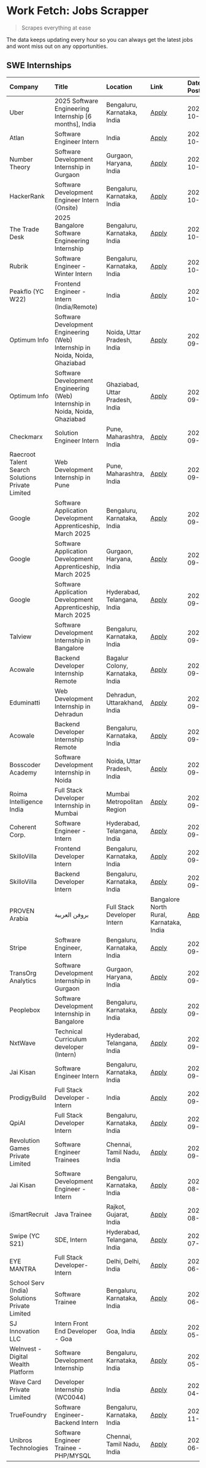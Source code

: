 # Work Fetch: Jobs Scrapper
> Scrapes everything at ease

The data keeps updating every hour so you can always get the latest jobs and wont miss out on any opportunities.

## SWE Internships
<!--START_SECTION:workfetch-->
| Company                                          | Title                                                                        | Location                                | Link                                                                                                                                                                                                                                                                            | Date Posted   |
|:-------------------------------------------------|:-----------------------------------------------------------------------------|:----------------------------------------|:--------------------------------------------------------------------------------------------------------------------------------------------------------------------------------------------------------------------------------------------------------------------------------|:--------------|
| Uber                                             | 2025 Software Engineering Internship [6 months], India                       | Bengaluru, Karnataka, India             | [Apply](https://in.linkedin.com/jobs/view/2025-software-engineering-internship-6-months-india-at-uber-4043151908?position=19&pageNum=0&refId=q4lYbdXAYQuI%2BGncpO9TYg%3D%3D&trackingId=gu%2FUGIbo9SMDFQZWLeHTFQ%3D%3D)                                                          | 2024-10-04    |
| Atlan                                            | Software Engineer Intern                                                     | India                                   | [Apply](https://in.linkedin.com/jobs/view/software-engineer-intern-at-atlan-4040478822?position=52&pageNum=0&refId=q4lYbdXAYQuI%2BGncpO9TYg%3D%3D&trackingId=Fhnpz0bnGK3qQC8tDmly0w%3D%3D)                                                                                      | 2024-10-04    |
| Number Theory                                    | Software Development Internship in Gurgaon                                   | Gurgaon, Haryana, India                 | [Apply](https://in.linkedin.com/jobs/view/software-development-internship-in-gurgaon-at-number-theory-4042414715?position=54&pageNum=0&refId=q4lYbdXAYQuI%2BGncpO9TYg%3D%3D&trackingId=jPksTtUPzA2f9Zw3SgWE%2FA%3D%3D)                                                          | 2024-10-04    |
| HackerRank                                       | Software Development Engineer Intern (Onsite)                                | Bengaluru, Karnataka, India             | [Apply](https://in.linkedin.com/jobs/view/software-development-engineer-intern-onsite-at-hackerrank-4040131804?position=28&pageNum=0&refId=q4lYbdXAYQuI%2BGncpO9TYg%3D%3D&trackingId=RvNjSXw5N%2FN6rwEkH3H6%2FQ%3D%3D)                                                          | 2024-10-03    |
| The Trade Desk                                   | 2025 Bangalore Software Engineering Internship                               | Bengaluru, Karnataka, India             | [Apply](https://in.linkedin.com/jobs/view/2025-bangalore-software-engineering-internship-at-the-trade-desk-3987456531?position=14&pageNum=0&refId=q4lYbdXAYQuI%2BGncpO9TYg%3D%3D&trackingId=Pfg2r0RSgqwExUmTqXAuzg%3D%3D)                                                       | 2024-10-02    |
| Rubrik                                           | Software Engineer - Winter Intern                                            | Bengaluru, Karnataka, India             | [Apply](https://in.linkedin.com/jobs/view/software-engineer-winter-intern-at-rubrik-4006567784?position=18&pageNum=0&refId=q4lYbdXAYQuI%2BGncpO9TYg%3D%3D&trackingId=COHWxjDQtklQhgNjSydSHQ%3D%3D)                                                                              | 2024-10-02    |
| Peakflo (YC W22)                                 | Frontend Engineer - Intern (India/Remote)                                    | India                                   | [Apply](https://in.linkedin.com/jobs/view/frontend-engineer-intern-india-remote-at-peakflo-yc-w22-4037729755?position=15&pageNum=0&refId=q4lYbdXAYQuI%2BGncpO9TYg%3D%3D&trackingId=EyuZ%2BF2CPQ%2FtoVmaGNpOHw%3D%3D)                                                            | 2024-10-01    |
| Optimum Info                                     | Software Development Engineering (Web) Internship in Noida, Noida, Ghaziabad | Noida, Uttar Pradesh, India             | [Apply](https://in.linkedin.com/jobs/view/software-development-engineering-web-internship-in-noida-noida-ghaziabad-at-optimum-info-4037042231?position=7&pageNum=0&refId=q4lYbdXAYQuI%2BGncpO9TYg%3D%3D&trackingId=TndA7j0bN2oVRVpjoWpXLQ%3D%3D)                                | 2024-09-27    |
| Optimum Info                                     | Software Development Engineering (Web) Internship in Noida, Noida, Ghaziabad | Ghaziabad, Uttar Pradesh, India         | [Apply](https://in.linkedin.com/jobs/view/software-development-engineering-web-internship-in-noida-noida-ghaziabad-at-optimum-info-4037041629?position=8&pageNum=0&refId=q4lYbdXAYQuI%2BGncpO9TYg%3D%3D&trackingId=0sw1vzWvzDip9zH1qTh3yQ%3D%3D)                                | 2024-09-27    |
| Checkmarx                                        | Solution Engineer Intern                                                     | Pune, Maharashtra, India                | [Apply](https://in.linkedin.com/jobs/view/solution-engineer-intern-at-checkmarx-4036405936?position=59&pageNum=0&refId=q4lYbdXAYQuI%2BGncpO9TYg%3D%3D&trackingId=sNQ8PlbFG1PEbrnySj3Unw%3D%3D)                                                                                  | 2024-09-27    |
| Raecroot Talent Search Solutions Private Limited | Web Development Internship in Pune                                           | Pune, Maharashtra, India                | [Apply](https://in.linkedin.com/jobs/view/web-development-internship-in-pune-at-raecroot-talent-search-solutions-private-limited-4034584677?position=46&pageNum=0&refId=q4lYbdXAYQuI%2BGncpO9TYg%3D%3D&trackingId=3ZOq18JJABJMFJEZxjeBtg%3D%3D)                                 | 2024-09-26    |
| Google                                           | Software Application Development Apprenticeship, March 2025                  | Bengaluru, Karnataka, India             | [Apply](https://in.linkedin.com/jobs/view/software-application-development-apprenticeship-march-2025-at-google-4032957527?position=2&pageNum=0&refId=q4lYbdXAYQuI%2BGncpO9TYg%3D%3D&trackingId=OfEnYhhEuN9NvOvnFsXdSg%3D%3D)                                                    | 2024-09-24    |
| Google                                           | Software Application Development Apprenticeship, March 2025                  | Gurgaon, Haryana, India                 | [Apply](https://in.linkedin.com/jobs/view/software-application-development-apprenticeship-march-2025-at-google-4032958554?position=3&pageNum=0&refId=q4lYbdXAYQuI%2BGncpO9TYg%3D%3D&trackingId=OPf0xCvJ5bnN%2FW7ICTM5%2BQ%3D%3D)                                                | 2024-09-24    |
| Google                                           | Software Application Development Apprenticeship, March 2025                  | Hyderabad, Telangana, India             | [Apply](https://in.linkedin.com/jobs/view/software-application-development-apprenticeship-march-2025-at-google-4032957528?position=4&pageNum=0&refId=q4lYbdXAYQuI%2BGncpO9TYg%3D%3D&trackingId=%2BUAYDkSjmuMJSmj5yF1%2BHw%3D%3D)                                                | 2024-09-24    |
| Talview                                          | Software Development Internship in Bangalore                                 | Bengaluru, Karnataka, India             | [Apply](https://in.linkedin.com/jobs/view/software-development-internship-in-bangalore-at-talview-4033703077?position=11&pageNum=0&refId=q4lYbdXAYQuI%2BGncpO9TYg%3D%3D&trackingId=VMXcdjrvN7fDosA55ZpkNg%3D%3D)                                                                | 2024-09-23    |
| Acowale                                          | Backend Developer Internship Remote                                          | Bagalur Colony, Karnataka, India        | [Apply](https://in.linkedin.com/jobs/view/backend-developer-internship-remote-at-acowale-4030088707?position=17&pageNum=0&refId=q4lYbdXAYQuI%2BGncpO9TYg%3D%3D&trackingId=Yso968YQIYC%2FcaV5UCq2aQ%3D%3D)                                                                       | 2024-09-21    |
| Eduminatti                                       | Web Development Internship in Dehradun                                       | Dehradun, Uttarakhand, India            | [Apply](https://in.linkedin.com/jobs/view/web-development-internship-in-dehradun-at-eduminatti-4032105381?position=26&pageNum=0&refId=q4lYbdXAYQuI%2BGncpO9TYg%3D%3D&trackingId=kfDcSNVRPK%2Ba1qd93m8bNg%3D%3D)                                                                 | 2024-09-21    |
| Acowale                                          | Backend Developer Internship Remote                                          | Bengaluru, Karnataka, India             | [Apply](https://in.linkedin.com/jobs/view/backend-developer-internship-remote-at-acowale-4030975489?position=10&pageNum=0&refId=q4lYbdXAYQuI%2BGncpO9TYg%3D%3D&trackingId=nAoQP2evt7cfbrAlCoFGmw%3D%3D)                                                                         | 2024-09-20    |
| Bosscoder Academy                                | Software Development Internship in Noida                                     | Noida, Uttar Pradesh, India             | [Apply](https://in.linkedin.com/jobs/view/software-development-internship-in-noida-at-bosscoder-academy-4031161323?position=16&pageNum=0&refId=q4lYbdXAYQuI%2BGncpO9TYg%3D%3D&trackingId=KQSpfFvHFy%2BibS6B6f7Vvg%3D%3D)                                                        | 2024-09-20    |
| Roima Intelligence India                         | Full Stack Developer Internship in Mumbai                                    | Mumbai Metropolitan Region              | [Apply](https://in.linkedin.com/jobs/view/full-stack-developer-internship-in-mumbai-at-roima-intelligence-india-4031159544?position=48&pageNum=0&refId=q4lYbdXAYQuI%2BGncpO9TYg%3D%3D&trackingId=objBqmtifQILU3GlyPeJng%3D%3D)                                                  | 2024-09-20    |
| Coherent Corp.                                   | Software Engineer - Intern                                                   | Hyderabad, Telangana, India             | [Apply](https://in.linkedin.com/jobs/view/software-engineer-intern-at-coherent-corp-4029132427?position=21&pageNum=0&refId=q4lYbdXAYQuI%2BGncpO9TYg%3D%3D&trackingId=eC0gqK2L0ejb8rG4qf%2FEsw%3D%3D)                                                                            | 2024-09-18    |
| SkilloVilla                                      | Frontend Developer Intern                                                    | Bengaluru, Karnataka, India             | [Apply](https://in.linkedin.com/jobs/view/frontend-developer-intern-at-skillovilla-4025873510?position=9&pageNum=0&refId=q4lYbdXAYQuI%2BGncpO9TYg%3D%3D&trackingId=wWi7SmgUsz4sY%2FJlO8EPGQ%3D%3D)                                                                              | 2024-09-17    |
| SkilloVilla                                      | Backend Developer Intern                                                     | Bengaluru, Karnataka, India             | [Apply](https://in.linkedin.com/jobs/view/backend-developer-intern-at-skillovilla-4025860894?position=12&pageNum=0&refId=q4lYbdXAYQuI%2BGncpO9TYg%3D%3D&trackingId=6AaeRcK%2FGKHzLc8RcPuyQQ%3D%3D)                                                                              | 2024-09-17    |
| PROVEN Arabia | بروفن العربية                    | Full Stack Developer Intern                                                  | Bangalore North Rural, Karnataka, India | [Apply](https://in.linkedin.com/jobs/view/full-stack-developer-intern-at-proven-arabia-%D8%A8%D8%B1%D9%88%D9%81%D9%86-%D8%A7%D9%84%D8%B9%D8%B1%D8%A8%D9%8A%D8%A9-4028862862?position=60&pageNum=0&refId=q4lYbdXAYQuI%2BGncpO9TYg%3D%3D&trackingId=k1xdPousXVch95pJRE9biA%3D%3D) | 2024-09-17    |
| Stripe                                           | Software Engineer, Intern                                                    | Bengaluru, Karnataka, India             | [Apply](https://in.linkedin.com/jobs/view/software-engineer-intern-at-stripe-4008214242?position=5&pageNum=0&refId=q4lYbdXAYQuI%2BGncpO9TYg%3D%3D&trackingId=gDn%2FEBNbHn1rUDmGxYNCqA%3D%3D)                                                                                    | 2024-09-13    |
| TransOrg Analytics                               | Software Development Internship in Gurgaon                                   | Gurgaon, Haryana, India                 | [Apply](https://in.linkedin.com/jobs/view/software-development-internship-in-gurgaon-at-transorg-analytics-4024791052?position=53&pageNum=0&refId=q4lYbdXAYQuI%2BGncpO9TYg%3D%3D&trackingId=l%2BzPRzGhvc%2FkFg9QJOtKsw%3D%3D)                                                   | 2024-09-12    |
| Peoplebox                                        | Software Development Internship in Bangalore                                 | Bengaluru, Karnataka, India             | [Apply](https://in.linkedin.com/jobs/view/software-development-internship-in-bangalore-at-peoplebox-4022411601?position=13&pageNum=0&refId=q4lYbdXAYQuI%2BGncpO9TYg%3D%3D&trackingId=KnLxwWpz7gsYZKbZmW2iaw%3D%3D)                                                              | 2024-09-10    |
| NxtWave                                          | Technical Curriculum developer (Intern)                                      | Hyderabad, Telangana, India             | [Apply](https://in.linkedin.com/jobs/view/technical-curriculum-developer-intern-at-nxtwave-4020462207?position=35&pageNum=0&refId=q4lYbdXAYQuI%2BGncpO9TYg%3D%3D&trackingId=oJGVoqIIQvbKx2RKgoyXMQ%3D%3D)                                                                       | 2024-09-09    |
| Jai Kisan                                        | Software Engineer Intern                                                     | Bengaluru, Karnataka, India             | [Apply](https://in.linkedin.com/jobs/view/software-engineer-intern-at-jai-kisan-4024075360?position=36&pageNum=0&refId=q4lYbdXAYQuI%2BGncpO9TYg%3D%3D&trackingId=yHSoJ73eIjQHJIzteotsQA%3D%3D)                                                                                  | 2024-09-09    |
| ProdigyBuild                                     | Full Stack Developer - Intern                                                | India                                   | [Apply](https://in.linkedin.com/jobs/view/full-stack-developer-intern-at-prodigybuild-4019591942?position=45&pageNum=0&refId=q4lYbdXAYQuI%2BGncpO9TYg%3D%3D&trackingId=FwFxN%2BSSrOkn49raIo77UA%3D%3D)                                                                          | 2024-09-08    |
| QpiAI                                            | Full Stack Developer Intern                                                  | Bengaluru, Karnataka, India             | [Apply](https://in.linkedin.com/jobs/view/full-stack-developer-intern-at-qpiai-4017395346?position=30&pageNum=0&refId=q4lYbdXAYQuI%2BGncpO9TYg%3D%3D&trackingId=2KbFemhkjXKPnbYuHuGcng%3D%3D)                                                                                   | 2024-09-06    |
| Revolution Games Private Limited                 | Software Engineer Trainees                                                   | Chennai, Tamil Nadu, India              | [Apply](https://in.linkedin.com/jobs/view/software-engineer-trainees-at-revolution-games-private-limited-4015912927?position=29&pageNum=0&refId=q4lYbdXAYQuI%2BGncpO9TYg%3D%3D&trackingId=b%2F4n%2B0p4NJEedJL5suKd1Q%3D%3D)                                                     | 2024-09-02    |
| Jai Kisan                                        | Software Development Engineer - Intern                                       | Bengaluru, Karnataka, India             | [Apply](https://in.linkedin.com/jobs/view/software-development-engineer-intern-at-jai-kisan-4027288169?position=25&pageNum=0&refId=q4lYbdXAYQuI%2BGncpO9TYg%3D%3D&trackingId=LjWFuglFlV1WdPOWY2JNUg%3D%3D)                                                                      | 2024-08-22    |
| iSmartRecruit                                    | Java Trainee                                                                 | Rajkot, Gujarat, India                  | [Apply](https://in.linkedin.com/jobs/view/java-trainee-at-ismartrecruit-3992301825?position=31&pageNum=0&refId=q4lYbdXAYQuI%2BGncpO9TYg%3D%3D&trackingId=Eh37876zy3tzszLw4XxHIg%3D%3D)                                                                                          | 2024-08-06    |
| Swipe (YC S21)                                   | SDE, Intern                                                                  | Hyderabad, Telangana, India             | [Apply](https://in.linkedin.com/jobs/view/sde-intern-at-swipe-yc-s21-3980368092?position=38&pageNum=0&refId=q4lYbdXAYQuI%2BGncpO9TYg%3D%3D&trackingId=ucNYoDX9nnqLe3rrV9Sl5Q%3D%3D)                                                                                             | 2024-07-22    |
| EYE MANTRA                                       | Full Stack Developer- Intern                                                 | Delhi, Delhi, India                     | [Apply](https://in.linkedin.com/jobs/view/full-stack-developer-intern-at-eye-mantra-3960988037?position=44&pageNum=0&refId=q4lYbdXAYQuI%2BGncpO9TYg%3D%3D&trackingId=Xh%2BJY45CVNZNgbfCYj89jw%3D%3D)                                                                            | 2024-06-28    |
| School Serv (India) Solutions Private Limited    | Software Trainee                                                             | Bengaluru, Karnataka, India             | [Apply](https://in.linkedin.com/jobs/view/software-trainee-at-school-serv-india-solutions-private-limited-3953917603?position=42&pageNum=0&refId=q4lYbdXAYQuI%2BGncpO9TYg%3D%3D&trackingId=DXrj5sMdFJ0%2BEPELLBx5UA%3D%3D)                                                      | 2024-06-19    |
| SJ Innovation LLC                                | Intern Front End Developer - Goa                                             | Goa, India                              | [Apply](https://in.linkedin.com/jobs/view/intern-front-end-developer-goa-at-sj-innovation-llc-3931678611?position=22&pageNum=0&refId=q4lYbdXAYQuI%2BGncpO9TYg%3D%3D&trackingId=8pHGBe71XC15syy%2FlJui6A%3D%3D)                                                                  | 2024-05-24    |
| WeInvest - Digital Wealth Platform               | Software Development Internship                                              | Bengaluru, Karnataka, India             | [Apply](https://in.linkedin.com/jobs/view/software-development-internship-at-weinvest-digital-wealth-platform-3912867225?position=6&pageNum=0&refId=q4lYbdXAYQuI%2BGncpO9TYg%3D%3D&trackingId=Q6aLwf87b8GS%2FZl9VwLMlQ%3D%3D)                                                   | 2024-05-01    |
| Wave Card Private Limited                        | Developer Internship (WC0044)                                                | India                                   | [Apply](https://in.linkedin.com/jobs/view/developer-internship-wc0044-at-wave-card-private-limited-3900079966?position=43&pageNum=0&refId=q4lYbdXAYQuI%2BGncpO9TYg%3D%3D&trackingId=OsVNhsmlfVkTnoj8sGd%2B4g%3D%3D)                                                             | 2024-04-15    |
| TrueFoundry                                      | Software Engineer-Backend Intern                                             | Bengaluru, Karnataka, India             | [Apply](https://in.linkedin.com/jobs/view/software-engineer-backend-intern-at-truefoundry-3779508170?position=41&pageNum=0&refId=q4lYbdXAYQuI%2BGncpO9TYg%3D%3D&trackingId=%2BATeWRiHxQVrlscarFG7gQ%3D%3D)                                                                      | 2023-11-10    |
| Unibros Technologies                             | Software Engineer Trainee - PHP/MYSQL                                        | Chennai, Tamil Nadu, India              | [Apply](https://in.linkedin.com/jobs/view/software-engineer-trainee-php-mysql-at-unibros-technologies-3656599241?position=37&pageNum=0&refId=q4lYbdXAYQuI%2BGncpO9TYg%3D%3D&trackingId=9D33P5j1eGMpO8o2E7jKDQ%3D%3D)                                                            | 2023-06-12    |
<!--END_SECTION:workfetch-->
